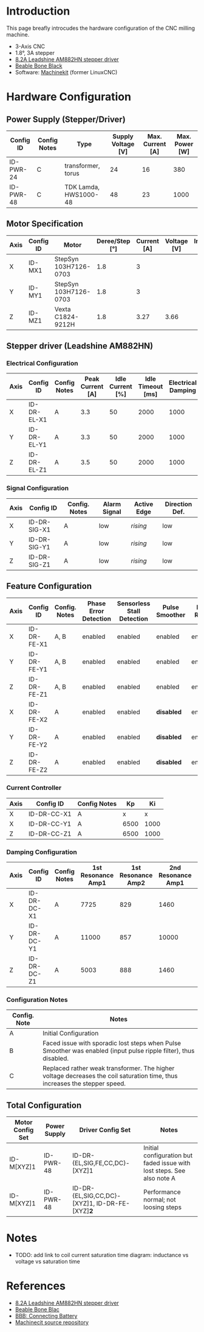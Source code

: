 # Introduction

This page breafly introcudes the hardware configuration of the CNC milling machine.
* 3-Axis CNC
* 1.8°, 3A stepper
* [8.2A Leadshine AM882HN stepper driver](http://www.leadshine.com/UploadFile/Down/AM882m.pdf)
* [Beable Bone Black](https://beagleboard.org/black)
* Software: [Machinekit](https://github.com/rubienr/machinekit) (former LinuxCNC)

# Hardware Configuration
## Power Supply (Stepper/Driver)
| Config ID | Config Notes | Type                  | Supply Voltage [V] | Max. Current [A] | Max. Power [W] |
| --------- | ------------ | --------------------- | ------------------ | ---------------- | -------------- |
| ID-PWR-24  | C            | transformer, torus    | 24                 | 16               | 380            |
| ID-PWR-48  | C            | TDK Lamda, HWS1000-48 | 48                 | 23               | 1000           |

## Motor Specification
| Axis        | Config ID | Motor                 | Deree/Step [°] | Current [A] | Voltage [V] | Inductance [mH] | Resistance [Ohm] |
| ----------- | --------- | --------------------- | -------------- | ----------- | ----------- | --------------- | ---------------- |
| X           | ID-MX1    | StepSyn 103H7126-0703 | 1.8            | 3           |             |                 |                  |
| Y           | ID-MY1    | StepSyn 103H7126-0703 | 1.8            | 3           |             |                 |                  |
| Z           | ID-MZ1    | Vexta C1824-9212H     | 1.8            | 3.27        | 3.66        |                 |                  |

## Stepper driver (Leadshine AM882HN)
### Electrical Configuration
| Axis | Config ID   | Config Notes | Peak Current [A] | Idle Current [%] | Idle Timeout [ms] | Electrical Damping | 
| ---  | ----------- |------------- | ---------------- | ---------------- | ----------------- | ------------------ |
| X    | ID-DR-EL-X1 | A            | 3.3              | 50               | 2000              | 1000               |
| Y    | ID-DR-EL-Y1 | A            | 3.3              | 50               | 2000              | 1000               |
| Z    | ID-DR-EL-Z1 | A            | 3.5              | 50               | 2000              | 1000               |

### Signal  Configuration
| Axis | Config ID   | Config. Notes | Alarm Signal | Active Edge | Direction Def. |
| ---- | ----------- | ------------- | ------------ | ----------- | -------------- |
| X    | ID-DR-SIG-X1 | A            | low          | *rising*    | low            |
| Y    | ID-DR-SIG-Y1 | A            | low          | *rising*    | low            |
| Z    | ID-DR-SIG-Z1 | A            | low          | *rising*    | low            |

## Feature Configuration 
| Axis | Config ID   | Config. Notes | Phase Error Detection | Sensorless Stall Detection | Pulse Smoother | ENA Reset | High Active ENA |
| ---- | ----------- | ------------- | --------------------- | -------------------------- | -------------- | --------- | --------------- |
| X    | ID-DR-FE-X1 | A, B          | enabled               | enabled                    | enabled        | enabled   | enabled         |
| Y    | ID-DR-FE-Y1 | A, B          | enabled               | enabled                    | enabled        | enabled   | enabled         |  
| Z    | ID-DR-FE-Z1 | A, B          | enabled               | enabled                    | enabled        | enabled   | enabled         |
| X    | ID-DR-FE-X2 | A             | enabled               | enabled                    | **disabled**   | enabled   | enabled         |
| Y    | ID-DR-FE-Y2 | A             | enabled               | enabled                    | **disabled**   | enabled   | enabled         |
| Z    | ID-DR-FE-Z2 | A             | enabled               | enabled                    | **disabled**   | enabled   | enabled         |

### Current Controller
| Axis | Config ID   | Config Notes | Kp   | Ki   |
| ---- | ----------- | ------------ | ---- | ---- |
| X    | ID-DR-CC-X1 | A            | x    | x    |
| X    | ID-DR-CC-Y1 | A            | 6500 | 1000 |
| Z    | ID-DR-CC-Z1 | A            | 6500 | 1000 |

### Damping Configuration
| Axis | Config ID   | Config Notes | 1st Resonance Amp1 | 1st Resonance Amp2 | 2nd Resonance Amp1 | 2nd Resonance Amp2 | 3rd Resonance Amp1 | 3rd Resonance Amp2 |
| ---- | ----------- | ------------- | ------------------ | ------------------ | ------------------ | ------------------ | ------------------ | ------------------ |
| X    | ID-DR-DC-X1 | A             | 7725  | 829  | 1460  | 1006 | 123 | 121 |
| Y    | ID-DR-DC-Y1 | A             | 11000 | 857  | 10000 | 900  | 122 | 119 |
| Z    | ID-DR-DC-Z1 | A             | 5003  | 888  | 1460  | 632  | 128 | 128 |

### Configuration Notes
| Config. Note | Notes                                                                                                            |
| ------------ | ---------------------------------------------------------------------------------------------------------------- |
| A            | Initial Configuration                                                                                            |
| B            | Faced issue with sporadic lost steps when Pulse Smoother was enabled (input pulse ripple filter), thus disabled. |                                                              
| C            | Replaced rather weak transformer. The higher voltage decreases the coil saturation time, thus increases the stepper speed. |

## Total Configuration
| Motor Config Set | Power Supply | Driver Config Set                       | Notes | 
| ---------- | --------- | -------------------------------------------------| ----- |
| ID-M[XYZ]1 | ID-PWR-48 | ID-DR-{EL,SIG,FE,CC,DC}-[XYZ]1                   | Initial configuration but faded issue with lost steps. See also note A |
| ID-M[XYZ]1 | ID-PWR-48 | ID-DR-{EL,SIG,CC,DC}-[XYZ]1, ID-DR-FE-[XYZ]**2** | Performance normal; not loosing steps |

# Notes
* TODO: add link to coil current saturation time diagram: inductance vs voltage vs saturation time

# References
* [8.2A Leadshine AM882HN stepper driver](http://www.leadshine.com/UploadFile/Down/AM882m.pdf)
* [Beable Bone Blac](https://beagleboard.org/black)
* [BBB: Connecting Battery](https://www.element14.com/community/community/designcenter/single-board-computers/next-gen_beaglebone/blog/2013/08/10/bbb--rechargeable-on-board-battery-system)
* [Machinecit source repository](https://github.com/rubienr/machinekit)
